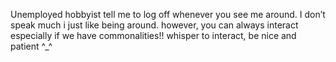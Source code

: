    Unemployed hobbyist tell me to log off whenever you see me around. 
    I don’t speak much i just like being around. however, you can always interact especially if we have commonalities!! 
    whisper to interact, be nice and patient ^_^
 
 

